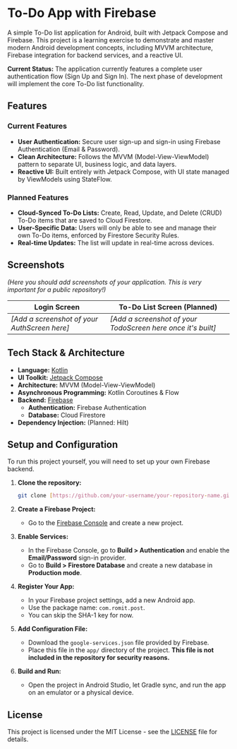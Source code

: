 # To-Do App with Firebase

A simple To-Do list application for Android, built with Jetpack Compose and Firebase. This project is a learning exercise to demonstrate and master modern Android development concepts, including MVVM architecture, Firebase integration for backend services, and a reactive UI.

**Current Status:** The application currently features a complete user authentication flow (Sign Up and Sign In). The next phase of development will implement the core To-Do list functionality.

## Features

### Current Features
* **User Authentication:** Secure user sign-up and sign-in using Firebase Authentication (Email & Password).
* **Clean Architecture:** Follows the MVVM (Model-View-ViewModel) pattern to separate UI, business logic, and data layers.
* **Reactive UI:** Built entirely with Jetpack Compose, with UI state managed by ViewModels using StateFlow.

### Planned Features
* **Cloud-Synced To-Do Lists:** Create, Read, Update, and Delete (CRUD) To-Do items that are saved to Cloud Firestore.
* **User-Specific Data:** Users will only be able to see and manage their own To-Do items, enforced by Firestore Security Rules.
* **Real-time Updates:** The list will update in real-time across devices.

## Screenshots

*(Here you should add screenshots of your application. This is very important for a public repository!)*

| Login Screen                                 | To-Do List Screen (Planned)                                  |
|----------------------------------------------|--------------------------------------------------------------|
| *[Add a screenshot of your AuthScreen here]* | *[Add a screenshot of your TodoScreen here once it's built]* |

## Tech Stack & Architecture

* **Language:** [Kotlin](https://kotlinlang.org/)
* **UI Toolkit:** [Jetpack Compose](https://developer.android.com/jetpack/compose)
* **Architecture:** MVVM (Model-View-ViewModel)
* **Asynchronous Programming:** Kotlin Coroutines & Flow
* **Backend:** [Firebase](https://firebase.google.com/)
    * **Authentication:** Firebase Authentication
    * **Database:** Cloud Firestore
* **Dependency Injection:** (Planned: Hilt)

## Setup and Configuration

To run this project yourself, you will need to set up your own Firebase backend.

1.  **Clone the repository:**
    ```bash
    git clone [https://github.com/your-username/your-repository-name.git](https://github.com/your-username/your-repository-name.git)
    ```

2.  **Create a Firebase Project:**
    * Go to the [Firebase Console](https://console.firebase.google.com/) and create a new project.

3.  **Enable Services:**
    * In the Firebase Console, go to **Build > Authentication** and enable the **Email/Password** sign-in provider.
    * Go to **Build > Firestore Database** and create a new database in **Production mode**.

4.  **Register Your App:**
    * In your Firebase project settings, add a new Android app.
    * Use the package name: `com.romit.post`.
    * You can skip the SHA-1 key for now.

5.  **Add Configuration File:**
    * Download the `google-services.json` file provided by Firebase.
    * Place this file in the `app/` directory of the project. **This file is not included in the repository for security reasons.**

6.  **Build and Run:**
    * Open the project in Android Studio, let Gradle sync, and run the app on an emulator or a physical device.

## License

This project is licensed under the MIT License - see the [LICENSE](LICENSE) file for details.